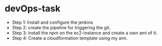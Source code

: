 # devOps-task

* Step 1: Install and configure the jenkins
* Step 2: create the pipeline for triggering the git.
* Step 3: install the npm on the ec2-instance and create a own ami of it.
* Step 4: Create a cloudformation template using my ami.
